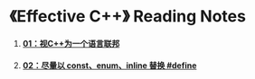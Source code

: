 《Effective C++》 Reading Notes
===
1. #### [01：视C++为一个语言联邦](01：视C++为一个语言联邦.md)
2. #### [02：尽量以 const、enum、inline 替换 #define](02：尽量以const、enum、inline替换#define.md)
